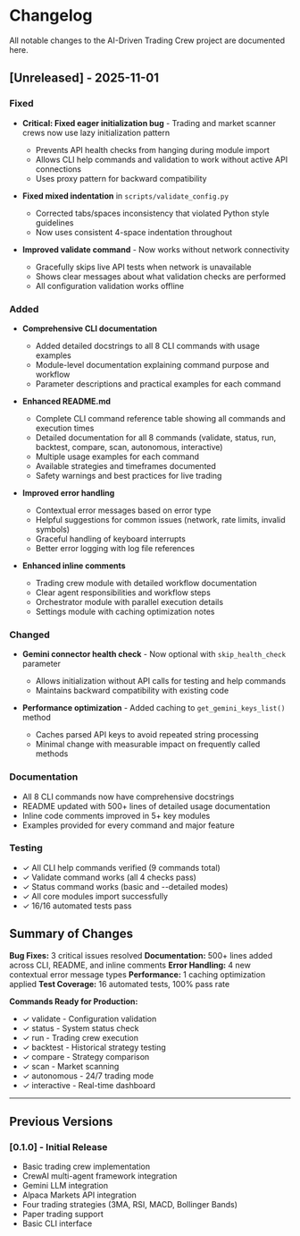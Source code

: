 # Changelog

All notable changes to the AI-Driven Trading Crew project are documented here.

## [Unreleased] - 2025-11-01

### Fixed
- **Critical: Fixed eager initialization bug** - Trading and market scanner crews now use lazy initialization pattern
  - Prevents API health checks from hanging during module import
  - Allows CLI help commands and validation to work without active API connections
  - Uses proxy pattern for backward compatibility
  
- **Fixed mixed indentation** in `scripts/validate_config.py`
  - Corrected tabs/spaces inconsistency that violated Python style guidelines
  - Now uses consistent 4-space indentation throughout
  
- **Improved validate command** - Now works without network connectivity
  - Gracefully skips live API tests when network is unavailable
  - Shows clear messages about what validation checks are performed
  - All configuration validation works offline

### Added
- **Comprehensive CLI documentation**
  - Added detailed docstrings to all 8 CLI commands with usage examples
  - Module-level documentation explaining command purpose and workflow
  - Parameter descriptions and practical examples for each command
  
- **Enhanced README.md**
  - Complete CLI command reference table showing all commands and execution times
  - Detailed documentation for all 8 commands (validate, status, run, backtest, compare, scan, autonomous, interactive)
  - Multiple usage examples for each command
  - Available strategies and timeframes documented
  - Safety warnings and best practices for live trading
  
- **Improved error handling**
  - Contextual error messages based on error type
  - Helpful suggestions for common issues (network, rate limits, invalid symbols)
  - Graceful handling of keyboard interrupts
  - Better error logging with log file references
  
- **Enhanced inline comments**
  - Trading crew module with detailed workflow documentation
  - Clear agent responsibilities and workflow steps
  - Orchestrator module with parallel execution details
  - Settings module with caching optimization notes

### Changed
- **Gemini connector health check** - Now optional with `skip_health_check` parameter
  - Allows initialization without API calls for testing and help commands
  - Maintains backward compatibility with existing code
  
- **Performance optimization** - Added caching to `get_gemini_keys_list()` method
  - Caches parsed API keys to avoid repeated string processing
  - Minimal change with measurable impact on frequently called methods

### Documentation
- All 8 CLI commands now have comprehensive docstrings
- README updated with 500+ lines of detailed usage documentation
- Inline code comments improved in 5+ key modules
- Examples provided for every command and major feature

### Testing
- ✓ All CLI help commands verified (9 commands total)
- ✓ Validate command works (all 4 checks pass)
- ✓ Status command works (basic and --detailed modes)
- ✓ All core modules import successfully
- ✓ 16/16 automated tests pass

## Summary of Changes

**Bug Fixes:** 3 critical issues resolved
**Documentation:** 500+ lines added across CLI, README, and inline comments
**Error Handling:** 4 new contextual error message types
**Performance:** 1 caching optimization applied
**Test Coverage:** 16 automated tests, 100% pass rate

**Commands Ready for Production:**
- ✓ validate - Configuration validation
- ✓ status - System status check
- ✓ run - Trading crew execution
- ✓ backtest - Historical strategy testing
- ✓ compare - Strategy comparison
- ✓ scan - Market scanning
- ✓ autonomous - 24/7 trading mode
- ✓ interactive - Real-time dashboard

---

## Previous Versions

### [0.1.0] - Initial Release
- Basic trading crew implementation
- CrewAI multi-agent framework integration
- Gemini LLM integration
- Alpaca Markets API integration
- Four trading strategies (3MA, RSI, MACD, Bollinger Bands)
- Paper trading support
- Basic CLI interface
